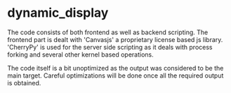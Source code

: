 # dynamic_display

The code consists of both frontend as well as backend scripting. The frontend part is dealt with 'Canvasjs' a proprietary license based js library.
'CherryPy' is used for the server side scripting as it deals with process forking and several other kernel based operations.

The code itself is a bit unoptimized as the output was considered to be the main target. Careful optimizations will be done once all the required output is obtained.

